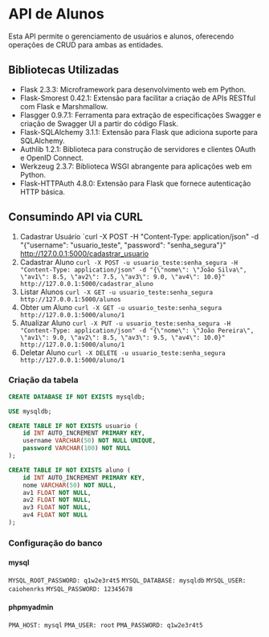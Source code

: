 # API de Alunos

Esta API permite o gerenciamento de usuários e alunos, oferecendo operações de CRUD para ambas as entidades.

## Bibliotecas Utilizadas

- Flask 2.3.3: Microframework para desenvolvimento web em Python.
- Flask-Smorest 0.42.1: Extensão para facilitar a criação de APIs RESTful com Flask e Marshmallow.
- Flasgger 0.9.7.1: Ferramenta para extração de especificações Swagger e criação de Swagger UI a partir do código Flask.
- Flask-SQLAlchemy 3.1.1: Extensão para Flask que adiciona suporte para SQLAlchemy.
- Authlib 1.2.1: Biblioteca para construção de servidores e clientes OAuth e OpenID Connect.
- Werkzeug 2.3.7: Biblioteca WSGI abrangente para aplicações web em Python.
- Flask-HTTPAuth 4.8.0: Extensão para Flask que fornece autenticação HTTP básica.

## Consumindo API via CURL

1. Cadastrar Usuário
`curl -X POST -H "Content-Type: application/json" -d "{\"username\": \"usuario_teste\", \"password\": \"senha_segura\"}" http://127.0.0.1:5000/cadastrar_usuario
2. Cadastrar Aluno
`curl -X POST -u usuario_teste:senha_segura -H "Content-Type: application/json" -d "{\"nome\": \"João Silva\", \"av1\": 8.5, \"av2\": 7.5, \"av3\": 9.0, \"av4\": 10.0}" http://127.0.0.1:5000/cadastrar_aluno`
3. Listar Alunos
`curl -X GET -u usuario_teste:senha_segura http://127.0.0.1:5000/alunos`
4. Obter um Aluno
`curl -X GET -u usuario_teste:senha_segura http://127.0.0.1:5000/aluno/1`
5. Atualizar Aluno
`curl -X PUT -u usuario_teste:senha_segura -H "Content-Type: application/json" -d "{\"nome\": \"João Pereira\", \"av1\": 9.0, \"av2\": 8.5, \"av3\": 9.5, \"av4\": 10.0}" http://127.0.0.1:5000/aluno/1`
6. Deletar Aluno
`curl -X DELETE -u usuario_teste:senha_segura http://127.0.0.1:5000/aluno/1`


### Criação da tabela


```SQL
CREATE DATABASE IF NOT EXISTS mysqldb;

USE mysqldb;

CREATE TABLE IF NOT EXISTS usuario (
    id INT AUTO_INCREMENT PRIMARY KEY,
    username VARCHAR(50) NOT NULL UNIQUE,
    password VARCHAR(100) NOT NULL
);

CREATE TABLE IF NOT EXISTS aluno (
    id INT AUTO_INCREMENT PRIMARY KEY,
    nome VARCHAR(50) NOT NULL,
    av1 FLOAT NOT NULL,
    av2 FLOAT NOT NULL,
    av3 FLOAT NOT NULL,
    av4 FLOAT NOT NULL
);
```


### Configuração do banco

#### mysql
`MYSQL_ROOT_PASSWORD: q1w2e3r4t5`
`MYSQL_DATABASE: mysqldb`
`MYSQL_USER: caiohenrks`
`MYSQL_PASSWORD: 12345678`

#### phpmyadmin
`PMA_HOST: mysql`
`PMA_USER: root`
`PMA_PASSWORD: q1w2e3r4t5`
